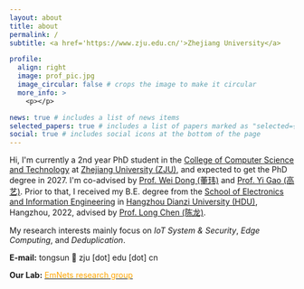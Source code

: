 ```yaml
---
layout: about
title: about
permalink: /
subtitle: <a href='https://www.zju.edu.cn/'>Zhejiang University</a>

profile:
  align: right
  image: prof_pic.jpg
  image_circular: false # crops the image to make it circular
  more_info: >
    <p></p>

news: true # includes a list of news items
selected_papers: true # includes a list of papers marked as "selected={true}"
social: true # includes social icons at the bottom of the page
---
```


Hi, I'm currently a 2nd year PhD student in the [College of Computer Science and Technology](http://www.cs.zju.edu.cn/) at [Zhejiang University (ZJU)](https://www.zju.edu.cn), and expected to get the PhD degree in 2027. I'm co-advised by [Prof. Wei Dong (董玮)](https://dongw.emnets.cn/) and [Prof. Yi Gao (高艺)](https://person.zju.edu.cn/gaoyi). Prior to that, I received my B.E. degree from the [School of Electronics and Information Engineering](https://elec.hdu.edu.cn/ele_en/main.htm) in [Hangzhou Dianzi University (HDU)](https://en.hdu.edu.cn/main.htm), Hangzhou, 2022, advised by [Prof. Long Chen (陈龙)](https://elec.hdu.edu.cn/2017/1205/c1827a57681/page.htm). 

My research interests mainly focus on _IoT System & Security_, _Edge Computing_, and _Deduplication_. 

**E-mail:** tongsun 🤯 zju [dot] edu [dot] cn

**Our Lab:**  [ <font color='orange'>EmNets research group</font>](https://www.emnets.cn/) 
